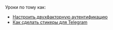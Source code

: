 Уроки по тому как:

- [Настроить двухфакторную аутентификацию](./2FA.md)
- [Как сделать стикеры для Telegram](https://github.com/free-belarus/telegram-stickers/wiki)
